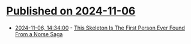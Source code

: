 # [Published on 2024-11-06](index.md)

* [2024-11-06, 14:34:00](https://soylentnews.org/article.pl?sid=24/11/05/1927216&from=rss) - [This Skeleton Is The First Person Ever Found From a Norse Saga](https://soylentnews.org/article.pl?sid=24/11/05/1927216&from=rss)
